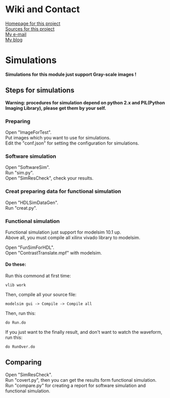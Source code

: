 # Wiki and Contact
[Homepage for this project](http://ifl.dtysky.moe)  
[Sources for this project](https://github.com/dtysky/FPGA-Imaging-Library)  
[My e-mail](Mailto:dtysky@outlook.com)  
[My blog](http://dtysky.moe)  

# Simulations
**Simulations for this module just support Gray-scale images !**  

## Steps for simulations
**Warning: procedures for simulation depend on python 2.x and PIL(Python Imaging Library), please get them by your self.**  

### Preparing
Open "ImageForTest".  
Put images which you want to use for simulations.  
Edit the "conf.json" for setting the configuration for simulations.  

### Software simulation
Open "SoftwareSim".  
Run "sim.py".  
Open "SimResCheck", check your results.  

### Creat preparing data for functional simulation
Open "HDLSimDataGen".  
Run "creat.py".  

### Functional simulation
Functional simulation just support for modelsim 10.1 up.   
Above all, you must compile all xilinx vivado library to modelsim.  

Open "FunSimForHDL".  
Open "ContrastTranslate.mpf" with modelsim.  

#### Do these:

Run this commond at first time:

    vlib work  

Then, compile all your source file:  

    modelsim gui -> Compile -> Compile all  

Then, run this:

    do Run.do

If you just want to the finally result, and don't want to watch the waveform, run this:  

    do RunOver.do

## Comparing
Open "SimResCheck".  
Run "covert.py", then you can get the results form functional simulation.  
Run "compare.py" for creating a report for software simulation and functional simulation.  

